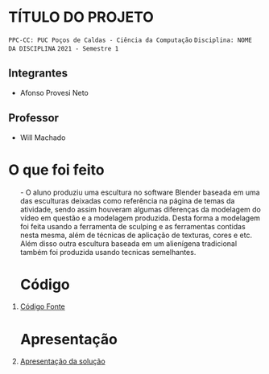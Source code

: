# TÍTULO DO PROJETO

`PPC-CC: PUC Poços de Caldas - Ciência da Computação`
`Disciplina: NOME DA DISCIPLINA`
`2021 - Semestre 1`

## Integrantes

- Afonso Provesi Neto

## Professor

- Will Machado

# O que foi feito

<ol>
- O aluno produziu uma escultura no software Blender baseada em uma das esculturas deixadas como referência na página de temas da atividade, sendo assim houveram algumas diferenças da modelagem do vídeo em questão e a modelagem produzida. Desta forma a modelagem foi feita usando a ferramenta de sculping e as ferramentas contidas nesta mesma, além de técnicas de aplicação de texturas, cores e etc. Além disso outra escultura baseada em um alienígena tradicional também foi produzida usando tecnicas semelhantes.

# Código

<li><a href="src/README.md"> Código Fonte</a></li>

# Apresentação

<li><a href="presentation/README.md"> Apresentação da solução</a></li>
